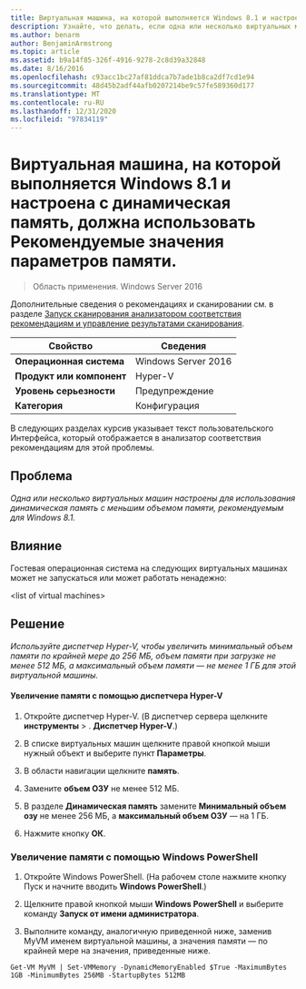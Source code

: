 ```yaml
---
title: Виртуальная машина, на которой выполняется Windows 8.1 и настроена с динамическая память, должна использовать Рекомендуемые значения параметров памяти.
description: Узнайте, что делать, если одна или несколько виртуальных машин настроены для использования динамическая память с меньшим объемом памяти, рекомендуемым для Windows 8.1.
ms.author: benarm
author: BenjaminArmstrong
ms.topic: article
ms.assetid: b9a14f85-326f-4916-9278-2c8d39a32848
ms.date: 8/16/2016
ms.openlocfilehash: c93acc1bc27af81ddca7b7ade1b8ca2df7cd1e94
ms.sourcegitcommit: 48d45b2adf44afb0207214be9c57fe589360d177
ms.translationtype: MT
ms.contentlocale: ru-RU
ms.lasthandoff: 12/31/2020
ms.locfileid: "97834119"
---
```

# <a name="a-virtual-machine-running-windows-81-and-configured-with-dynamic-memory-should-use-recommended-values-for-memory-settings"></a>Виртуальная машина, на которой выполняется Windows 8.1 и настроена с динамическая память, должна использовать Рекомендуемые значения параметров памяти.

>Область применения. Windows Server 2016

Дополнительные сведения о рекомендациях и сканировании см. в разделе [Запуск сканирования анализатором соответствия рекомендациям и управление результатами сканирования](https://go.microsoft.com/fwlink/p/?LinkID=223177).

|Свойство|Сведения|
|-|-|
|**Операционная система**|Windows Server 2016|
|**Продукт или компонент**|Hyper-V|
|**Уровень серьезности**|Предупреждение|
|**Категория**|Конфигурация|

В следующих разделах курсив указывает текст пользовательского Интерфейса, который отображается в анализатор соответствия рекомендациям для этой проблемы.

## <a name="issue"></a>**Проблема**
*Одна или несколько виртуальных машин настроены для использования динамическая память с меньшим объемом памяти, рекомендуемым для Windows 8.1.*

## <a name="impact"></a>**Влияние**
Гостевая операционная система на следующих виртуальных машинах может не запускаться или может работать ненадежно:

\<list of virtual machines>


## <a name="resolution"></a>**Решение**
*Используйте диспетчер Hyper-V, чтобы увеличить минимальный объем памяти по крайней мере до 256 МБ, объем памяти при загрузке не менее 512 МБ, а максимальный объем памяти — не менее 1 ГБ для этой виртуальной машины.*

#### <a name="increase-memory-using-hyper-v-manager"></a>Увеличение памяти с помощью диспетчера Hyper-V

1.  Откройте диспетчер Hyper-V. (В диспетчер сервера щелкните **инструменты**  >  . **Диспетчер Hyper-V**.)

2.  В списке виртуальных машин щелкните правой кнопкой мыши нужный объект и выберите пункт **Параметры**.

3.  В области навигации щелкните **память**.

4.  Замените **объем ОЗУ** не менее 512 МБ.

5.  В разделе **Динамическая память** замените **Минимальный объем озу** не менее 256 МБ, а **максимальный объем ОЗУ** — на 1 ГБ.

6.  Нажмите кнопку **ОК**.

### <a name="increase-memory-using-windows-powershell"></a>Увеличение памяти с помощью Windows PowerShell

1.  Откройте Windows PowerShell. (На рабочем столе нажмите кнопку Пуск и начните вводить **Windows PowerShell**.)

2.  Щелкните правой кнопкой мыши **Windows PowerShell** и выберите команду **Запуск от имени администратора**.

3.  Выполните команду, аналогичную приведенной ниже, заменив MyVM именем виртуальной машины, а значения памяти — по крайней мере на значения, приведенные ниже.

```
Get-VM MyVM | Set-VMMemory -DynamicMemoryEnabled $True -MaximumBytes 1GB -MinimumBytes 256MB -StartupBytes 512MB
```



